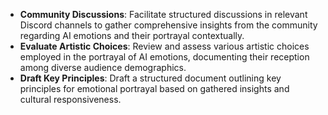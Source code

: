 - **Community Discussions**: Facilitate structured discussions in relevant Discord channels to gather comprehensive insights from the community regarding AI emotions and their portrayal contextually.
- **Evaluate Artistic Choices**: Review and assess various artistic choices employed in the portrayal of AI emotions, documenting their reception among diverse audience demographics.
- **Draft Key Principles**: Draft a structured document outlining key principles for emotional portrayal based on gathered insights and cultural responsiveness.